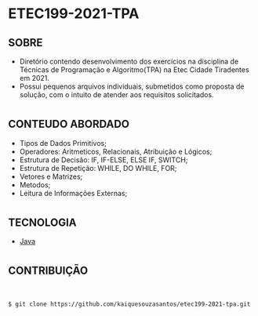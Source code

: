 # ETEC199-2021-TPA

<h2>SOBRE</h2>

- Diretório contendo desenvolvimento dos exercícios na disciplina de Técnicas de Programação e Algoritmo(TPA) na Etec Cidade Tiradentes em 2021.
- Possui pequenos arquivos individuais, submetidos como proposta de solução, com o intuito de atender aos requisitos solicitados.

#

<h2>CONTEUDO ABORDADO</h2>

- Tipos de Dados Primitivos;
- Operadores: Aritmeticos, Relacionais, Atribuição e Lógicos;
- Estrutura de Decisão: IF, IF-ELSE, ELSE IF, SWITCH;
- Estrutura de Repetição: WHILE, DO WHILE, FOR;
- Vetores e Matrizes;
- Metodos;
- Leitura de Informações Externas;

#

<h2>TECNOLOGIA</h2>

- [Java](https://docs.oracle.com/en/java)

#


<h2>CONTRIBUIÇÃO</h2>
<br>

```
$ git clone https://github.com/kaiquesouzasantos/etec199-2021-tpa.git 
```